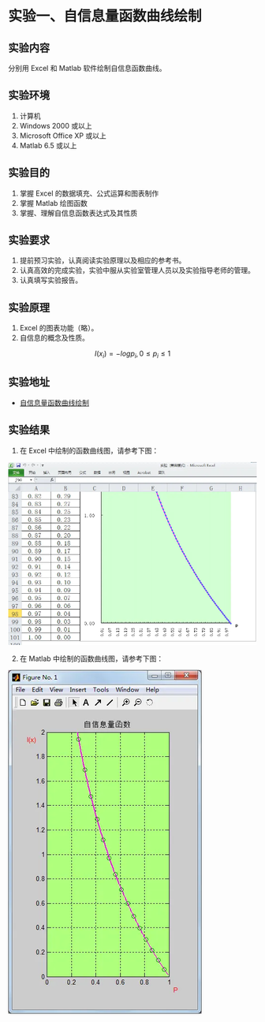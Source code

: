 # 实验一、自信息量函数曲线绘制

## 实验内容

分别用 Excel 和 Matlab 软件绘制自信息函数曲线。

## 实验环境

1. 计算机
2. Windows 2000 或以上
3. Microsoft Office XP 或以上
4. Matlab 6.5 或以上

## 实验目的

1. 掌握 Excel 的数据填充、公式运算和图表制作
2. 掌握 Matlab 绘图函数
3. 掌握、理解自信息函数表达式及其性质

## 实验要求

1. 提前预习实验，认真阅读实验原理以及相应的参考书。
2. 认真高效的完成实验，实验中服从实验室管理人员以及实验指导老师的管理。
3. 认真填写实验报告。

## 实验原理
1. Excel 的图表功能（略）。
2. 自信息的概念及性质。

$$
I(x_i)=-logp_i, 0 \leqslant p_i \leqslant 1
$$

## 实验地址

- [自信息量函数曲线绘制](https://info-lab.wangding.co/labs/lab01.html)

## 实验结果

1. 在 Excel 中绘制的函数曲线图，请参考下图：

  ![自信息量函数曲线，王顶，408542507@qq.com](images/lab01-01.webp)

2. 在 Matlab 中绘制的函数曲线图，请参考下图：

  ![自信息量函数曲线，王顶，408542507@qq.com](images/lab01-02.webp)

